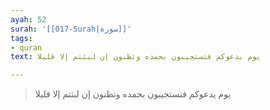 ```yaml
---
ayah: 52
surah: '[[017-Surah|سورة]]'
tags:
- quran
text: يوم يدعوكم فتستجيبون بحمده وتظنون إن لبثتم إلا قليلا

---
```

> يوم يدعوكم فتستجيبون بحمده وتظنون إن لبثتم إلا قليلا
